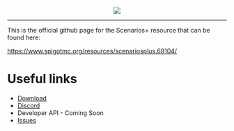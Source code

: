 <p align="center">
  <img src="https://imgur.com/Ir9wFkj.png"/>
</p>

***
This is the official github page for the Scenarios+ resource that can be found here:

https://www.spigotmc.org/resources/scenariosplus.69104/

# Useful links
* [Download](https://www.spigotmc.org/resources/scenariosplus.69104/)
* [Discord](https://discord.gg/Hr7VQ4SwkQ)
* Developer API - Coming Soon
* [Issues](https://github.com/ITSPINGER/ScenariosPlus/issues)
